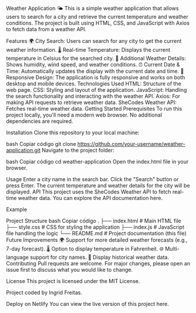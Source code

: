 Weather Application 🌤️
This is a simple weather application that allows users to search for a city and retrieve the current temperature and weather conditions. The project is built using HTML, CSS, and JavaScript with Axios to fetch data from a weather API.

Features
🌍 City Search: Users can search for any city to get the current weather information.
🌡️ Real-time Temperature: Displays the current temperature in Celsius for the searched city.
🧭 Additional Weather Details: Shows humidity, wind speed, and weather conditions.
⏰ Current Date & Time: Automatically updates the display with the current date and time.
📱 Responsive Design: The application is fully responsive and works on both desktop and mobile devices.
Technologies Used
HTML: Structure of the web page.
CSS: Styling and layout of the application.
JavaScript: Handling the search functionality and interacting with the weather API.
Axios: For making API requests to retrieve weather data.
SheCodes Weather API: Fetches real-time weather data.
Getting Started
Prerequisites
To run this project locally, you'll need a modern web browser. No additional dependencies are required.

Installation
Clone this repository to your local machine:

bash
Copiar código
git clone https://github.com/your-username/weather-application.git
Navigate to the project folder:

bash
Copiar código
cd weather-application
Open the index.html file in your browser.

Usage
Enter a city name in the search bar.
Click the "Search" button or press Enter.
The current temperature and weather details for the city will be displayed.
API
This project uses the SheCodes Weather API to fetch real-time weather data. You can explore the API documentation here.

Example

Project Structure
bash
Copiar código
.
├── index.html          # Main HTML file
├── style.css           # CSS for styling the application
├── index.js            # JavaScript file handling the logic
└── README.md           # Project documentation (this file)
Future Improvements
🌍 Support for more detailed weather forecasts (e.g., 7-day forecast).
🌡️ Option to display temperature in Fahrenheit.
🌐 Multi-language support for city names.
📅 Display historical weather data.
Contributing
Pull requests are welcome. For major changes, please open an issue first to discuss what you would like to change.

License
This project is licensed under the MIT License.

Project coded by Ingrid Freitas.

Deploy on Netlify
You can view the live version of this project here.

